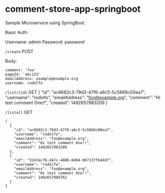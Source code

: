 # comment-store-app-springboot
Sample Microservice using SpringBoot. 

Basic Auth:

Username: admin
Password: password


`/create` POST

Body:
```
comment: 'foo'
pageId: 'abc123'
emailAddress: example@example.org
username: rodolfo
```



`/list/{id}` GET
  {
    "id": "ac8682c3-79d3-47f6-a6c5-5c5869c00ea7",
    "username": "rodolfo",
    "emailAddress": "foo@example.org",
    "comment": "Hi test comment One!!",
    "created": 1492657983209
  }


`/listall` GET

```
[
  {
    "id": "ac8682c3-79d3-47f6-a6c5-5c5869c00ea7",
    "username": "rodolfo",
    "emailAddress": "foo@example.org",
    "comment": "Hi test comment One!!",
    "created": 1492657983209
  },
  {
    "id": "3243ac76-d47c-4886-8494-967137fb44d7",
    "username": "rodolfo",
    "emailAddress": "foo@example.org",
    "comment": "Hi test comment One!!",
    "created": 1492657989762
  }
]
```